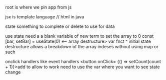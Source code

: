 root is where we pin app from js

jsx is template language // html in java

state something to complete or delete to use for data

use state need a a blank variable of new term to set the array to 0 
const [bar, setBar] = useState(0) <-- array destructure>
        var  fnct ^     initial state
destructure allows a breakdown of the array indeses without using map or such

onclick handlers like event handlers
<button onClick= {() => setCount(count + 1)}>add</button>
to allow to work need to use the var where you want to see state change